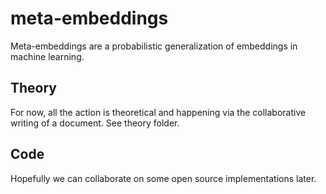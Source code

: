 # meta-embeddings
Meta-embeddings are a probabilistic generalization of embeddings in machine learning.

## Theory
For now, all the action is theoretical and happening via the collaborative writing of a document. See theory folder. 

## Code
Hopefully we can collaborate on some open source implementations later.
